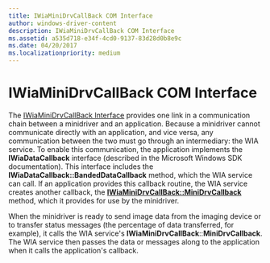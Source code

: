 ```yaml
---
title: IWiaMiniDrvCallBack COM Interface
author: windows-driver-content
description: IWiaMiniDrvCallBack COM Interface
ms.assetid: a535d718-e34f-4cd0-9137-83d28d0b8e9c
ms.date: 04/20/2017
ms.localizationpriority: medium
---
```


# IWiaMiniDrvCallBack COM Interface





The [IWiaMiniDrvCallBack Interface](https://msdn.microsoft.com/library/windows/hardware/ff543943) provides one link in a communication chain between a minidriver and an application. Because a minidriver cannot communicate directly with an application, and vice versa, any communication between the two must go through an intermediary: the WIA service. To enable this communication, the application implements the **IWiaDataCallback** interface (described in the Microsoft Windows SDK documentation). This interface includes the **IWiaDataCallback::BandedDataCallback** method, which the WIA service can call. If an application provides this callback routine, the WIA service creates another callback, the [**IWiaMiniDrvCallBack::MiniDrvCallback**](https://msdn.microsoft.com/library/windows/hardware/ff543946) method, which it provides for use by the minidriver.

When the minidriver is ready to send image data from the imaging device or to transfer status messages (the percentage of data transferred, for example), it calls the WIA service's **IWiaMiniDrvCallBack**::**MiniDrvCallback**. The WIA service then passes the data or messages along to the application when it calls the application's callback.

 

 




